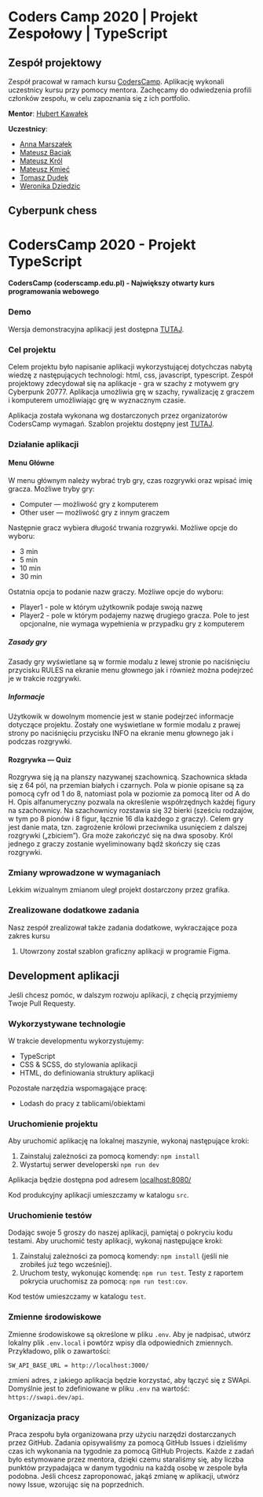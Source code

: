 # Coders Camp 2020 | Projekt Zespołowy | TypeScript

## Zespół projektowy

Zespół pracował w ramach kursu [CodersCamp](https://coderscamp.pl/).
Aplikację wykonali uczestnicy kursu przy pomocy mentora.
Zachęcamy do odwiedzenia profili członków zespołu, w celu zapoznania się z ich portfolio.

**Mentor**: [Hubert Kawałek](https://github.com/htk4)

**Uczestnicy**:

-   [Anna Marszałek](https://github.com/Ania-Em)
-   [Mateusz Baciak](https://github.com/bat098)
-   [Mateusz Król](https://github.com/KrolMateusz)
-   [Mateusz Kmieć](https://github.com/Haivex)
-   [Tomasz Dudek](https://github.com/dudeek)
-   [Weronika Dziedzic](https://github.com/blackrabbit2)

## Cyberpunk chess
# CodersCamp 2020 - Projekt TypeScript
**CodersCamp (coderscamp.edu.pl) - Największy otwarty kurs programowania webowego** 

### Demo

Wersja demonstracyjna aplikacji jest dostępna [TUTAJ](https://coderscamp2020-hk.github.io/CodersCamp2020.Project.TypeScript.Chess/index.html).

### Cel projektu

Celem projektu było napisanie aplikacji wykorzystującej dotychczas nabytą wiedzę z następujących technologi: html, css, javascript, typescript.
Zespół projektowy zdecydował się na aplikacje - gra w szachy z motywem gry Cyberpunk 20777. Aplikacja umożliwia grę w szachy, rywalizację z graczem i komputerem umożliwiając grę w wyznacznym czasie.

Aplikacja została wykonana wg dostarczonych przez organizatorów CodersCamp wymagań.
Szablon projektu dostępny jest [TUTAJ](https://github.com/CodersCamp2020/CodersCamp2020.Project.TypeScript.Chess).


### Działanie aplikacji

#### Menu Główne

W menu głównym należy wybrać tryb gry, czas rozgrywki oraz wpisać imię gracza. 
Możliwe tryby gry:

-   Computer — możliwość gry z komputerem
-   Other user — możliwość gry z innym graczem

Następnie gracz wybiera długość trwania rozgrywki. Możliwe opcje do wyboru:

-   3 min
-   5 min
-   10 min
-   30 min

Ostatnia opcja to podanie nazw graczy. Możliwe opcje do wyboru:

-   Player1 - pole w którym użytkownik podaje swoją nazwę
-   Player2 - pole w którym podajemy nazwę drugiego gracza. Pole to jest opcjonalne, nie wymaga wypełnienia w przypadku gry z komputerem

##### Zasady gry

Zasady gry wyświetlane są w formie modalu z lewej stronie po naciśnięciu przycisku RULES na ekranie menu głownego jak i również można podejrzeć je w trakcie rozgrywki.

##### Informacje

Użytkowik w dowolnym momencie jest w stanie podejrzeć informacje dotyczące projektu. Zostały one wyświetlane w formie modalu z prawej strony po naciśnięciu przycisku INFO na ekranie menu głownego jak i podczas rozgrywki.

#### Rozgrywka — Quiz

Rozgrywa się ją na planszy nazywanej szachownicą. Szachownica składa się z 64 pól, na przemian białych i czarnych. Pola w pionie opisane są za pomocą cyfr od 1 do 8, natomiast pola w poziomie za pomocą liter od A do H. Opis alfanumeryczny pozwala na określenie współrzędnych każdej figury na szachownicy. Na szachownicy rozstawia się 32 bierki (sześciu rodzajów, w tym po 8 pionów i 8 figur, łącznie 16 dla każdego z graczy). Celem gry jest danie mata, tzn. zagrożenie królowi przeciwnika usunięciem z dalszej rozgrywki („zbiciem”). Gra może zakończyć się na dwa sposoby. Król jednego z graczy zostanie wyeliminowany bądź skończy się czas rozgrywki. 

### Zmiany wprowadzone w wymaganiach

Lekkim wizualnym zmianom uległ projekt dostarczony przez grafika.

### Zrealizowane dodatkowe zadania

Nasz zespół zrealizował także zadania dodatkowe, wykraczające poza zakres kursu

1. Utowrzony został szablon graficzny aplikacji w programie Figma.

## Development aplikacji

Jeśli chcesz pomóc, w dalszym rozwoju aplikacji, z chęcią przyjmiemy Twoje Pull Requesty.

### Wykorzystywane technologie

W trakcie developmentu wykorzystujemy:

-   TypeScript
-   CSS & SCSS, do stylowania aplikacji
-   HTML, do definiowania struktury aplikacji

Pozostałe narzędzia wspomagające pracę:

-   Lodash do pracy z tablicami/obiektami


### Uruchomienie projektu

Aby uruchomić aplikację na lokalnej maszynie, wykonaj następujące kroki:

1. Zainstaluj zależności za pomocą komendy: `npm install`
2. Wystartuj serwer developerski `npm run dev`

Aplikacja będzie dostępna pod adresem [localhost:8080/](http://localhost:8080)

Kod produkcyjny aplikacji umieszczamy w katalogu `src`.

### Uruchomienie testów

Dodając swoje 5 groszy do naszej aplikacji, pamiętaj o pokryciu kodu testami.
Aby uruchomić testy aplikacji, wykonaj następujące kroki:

1. Zainstaluj zależności za pomocą komendy: `npm install` (jeśli nie zrobiłeś już tego wcześniej).
1. Uruchom testy, wykonując komendę: `npm run test`. Testy z raportem pokrycia uruchomisz za pomocą: `npm run test:cov`.

Kod testów umieszczamy w katalogu `test`.

### Zmienne środowiskowe

Zmienne środowiskowe są określone w pliku `.env`.
Aby je nadpisać, utwórz lokalny plik `.env.local` i powtórz wpisy dla odpowiednich zmiennych.
Przykładowo, plik o zawartości:

```.env
SW_API_BASE_URL = http://localhost:3000/
```

zmieni adres, z jakiego aplikacja będzie korzystać, aby łączyć się z SWApi. Domyślnie jest to zdefiniowane w pliku `.env` na wartość: `https://swapi.dev/api`.

### Organizacja pracy

Praca zespołu była organizowana przy użyciu narzędzi dostarczanych przez GitHub.
Zadania opisywaliśmy za pomocą GitHub Issues i dzieliśmy czas ich wykonania na tygodnie za pomocą GitHub Projects.
Każde z zadań było estymowane przez mentora, dzięki czemu staraliśmy się, aby liczba punktów przypadająca w danym tygodniu na każdą osobę w zespole była podobna.
Jeśli chcesz zaproponować, jakąś zmianę w aplikacji, utwórz nowy Issue, wzorując się na poprzednich.

